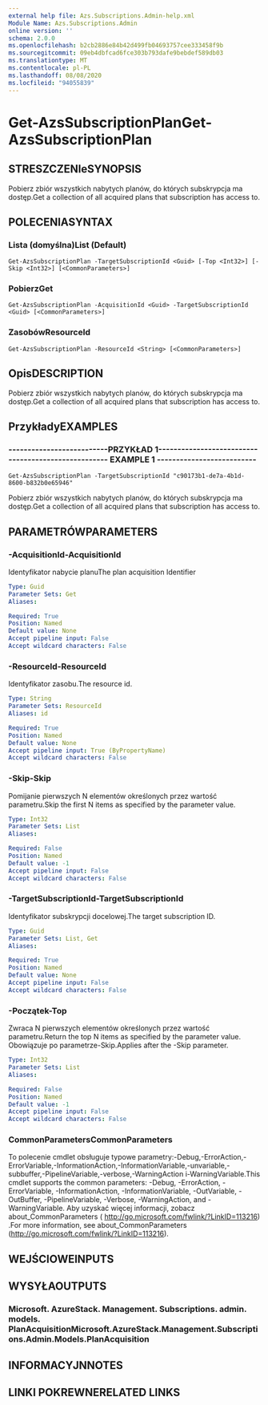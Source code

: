 ```yaml
---
external help file: Azs.Subscriptions.Admin-help.xml
Module Name: Azs.Subscriptions.Admin
online version: ''
schema: 2.0.0
ms.openlocfilehash: b2cb2886e84b42d499fb04693757cee333458f9b
ms.sourcegitcommit: 09eb4dbfcad6fce303b793dafe9bebdef589db03
ms.translationtype: MT
ms.contentlocale: pl-PL
ms.lasthandoff: 08/08/2020
ms.locfileid: "94055839"
---
```

# <span data-ttu-id="83c04-101">Get-AzsSubscriptionPlan</span><span class="sxs-lookup"><span data-stu-id="83c04-101">Get-AzsSubscriptionPlan</span></span>

## <span data-ttu-id="83c04-102">STRESZCZENIe</span><span class="sxs-lookup"><span data-stu-id="83c04-102">SYNOPSIS</span></span>
<span data-ttu-id="83c04-103">Pobierz zbiór wszystkich nabytych planów, do których subskrypcja ma dostęp.</span><span class="sxs-lookup"><span data-stu-id="83c04-103">Get a collection of all acquired plans that subscription has access to.</span></span>

## <span data-ttu-id="83c04-104">POLECENIA</span><span class="sxs-lookup"><span data-stu-id="83c04-104">SYNTAX</span></span>

### <span data-ttu-id="83c04-105">Lista (domyślna)</span><span class="sxs-lookup"><span data-stu-id="83c04-105">List (Default)</span></span>
```
Get-AzsSubscriptionPlan -TargetSubscriptionId <Guid> [-Top <Int32>] [-Skip <Int32>] [<CommonParameters>]
```

### <span data-ttu-id="83c04-106">Pobierz</span><span class="sxs-lookup"><span data-stu-id="83c04-106">Get</span></span>
```
Get-AzsSubscriptionPlan -AcquisitionId <Guid> -TargetSubscriptionId <Guid> [<CommonParameters>]
```

### <span data-ttu-id="83c04-107">Zasobów</span><span class="sxs-lookup"><span data-stu-id="83c04-107">ResourceId</span></span>
```
Get-AzsSubscriptionPlan -ResourceId <String> [<CommonParameters>]
```

## <span data-ttu-id="83c04-108">Opis</span><span class="sxs-lookup"><span data-stu-id="83c04-108">DESCRIPTION</span></span>
<span data-ttu-id="83c04-109">Pobierz zbiór wszystkich nabytych planów, do których subskrypcja ma dostęp.</span><span class="sxs-lookup"><span data-stu-id="83c04-109">Get a collection of all acquired plans that subscription has access to.</span></span>

## <span data-ttu-id="83c04-110">Przykłady</span><span class="sxs-lookup"><span data-stu-id="83c04-110">EXAMPLES</span></span>

### <span data-ttu-id="83c04-111">--------------------------PRZYKŁAD 1--------------------------</span><span class="sxs-lookup"><span data-stu-id="83c04-111">-------------------------- EXAMPLE 1 --------------------------</span></span>
```
Get-AzsSubscriptionPlan -TargetSubscriptionId "c90173b1-de7a-4b1d-8600-b832b0e65946"
```

<span data-ttu-id="83c04-112">Pobierz zbiór wszystkich nabytych planów, do których subskrypcja ma dostęp.</span><span class="sxs-lookup"><span data-stu-id="83c04-112">Get a collection of all acquired plans that subscription has access to.</span></span>

## <span data-ttu-id="83c04-113">PARAMETRÓW</span><span class="sxs-lookup"><span data-stu-id="83c04-113">PARAMETERS</span></span>

### <span data-ttu-id="83c04-114">-AcquisitionId</span><span class="sxs-lookup"><span data-stu-id="83c04-114">-AcquisitionId</span></span>
<span data-ttu-id="83c04-115">Identyfikator nabycie planu</span><span class="sxs-lookup"><span data-stu-id="83c04-115">The plan acquisition Identifier</span></span>

```yaml
Type: Guid
Parameter Sets: Get
Aliases: 

Required: True
Position: Named
Default value: None
Accept pipeline input: False
Accept wildcard characters: False
```

### <span data-ttu-id="83c04-116">-ResourceId</span><span class="sxs-lookup"><span data-stu-id="83c04-116">-ResourceId</span></span>
<span data-ttu-id="83c04-117">Identyfikator zasobu.</span><span class="sxs-lookup"><span data-stu-id="83c04-117">The resource id.</span></span>

```yaml
Type: String
Parameter Sets: ResourceId
Aliases: id

Required: True
Position: Named
Default value: None
Accept pipeline input: True (ByPropertyName)
Accept wildcard characters: False
```

### <span data-ttu-id="83c04-118">-Skip</span><span class="sxs-lookup"><span data-stu-id="83c04-118">-Skip</span></span>
<span data-ttu-id="83c04-119">Pomijanie pierwszych N elementów określonych przez wartość parametru.</span><span class="sxs-lookup"><span data-stu-id="83c04-119">Skip the first N items as specified by the parameter value.</span></span>

```yaml
Type: Int32
Parameter Sets: List
Aliases: 

Required: False
Position: Named
Default value: -1
Accept pipeline input: False
Accept wildcard characters: False
```

### <span data-ttu-id="83c04-120">-TargetSubscriptionId</span><span class="sxs-lookup"><span data-stu-id="83c04-120">-TargetSubscriptionId</span></span>
<span data-ttu-id="83c04-121">Identyfikator subskrypcji docelowej.</span><span class="sxs-lookup"><span data-stu-id="83c04-121">The target subscription ID.</span></span>

```yaml
Type: Guid
Parameter Sets: List, Get
Aliases: 

Required: True
Position: Named
Default value: None
Accept pipeline input: False
Accept wildcard characters: False
```

### <span data-ttu-id="83c04-122">-Początek</span><span class="sxs-lookup"><span data-stu-id="83c04-122">-Top</span></span>
<span data-ttu-id="83c04-123">Zwraca N pierwszych elementów określonych przez wartość parametru.</span><span class="sxs-lookup"><span data-stu-id="83c04-123">Return the top N items as specified by the parameter value.</span></span>
<span data-ttu-id="83c04-124">Obowiązuje po parametrze-Skip.</span><span class="sxs-lookup"><span data-stu-id="83c04-124">Applies after the -Skip parameter.</span></span>

```yaml
Type: Int32
Parameter Sets: List
Aliases: 

Required: False
Position: Named
Default value: -1
Accept pipeline input: False
Accept wildcard characters: False
```

### <span data-ttu-id="83c04-125">CommonParameters</span><span class="sxs-lookup"><span data-stu-id="83c04-125">CommonParameters</span></span>
<span data-ttu-id="83c04-126">To polecenie cmdlet obsługuje typowe parametry:-Debug,-ErrorAction,-ErrorVariable,-InformationAction,-InformationVariable,-unvariable,-subbuffer,-PipelineVariable,-verbose,-WarningAction i-WarningVariable.</span><span class="sxs-lookup"><span data-stu-id="83c04-126">This cmdlet supports the common parameters: -Debug, -ErrorAction, -ErrorVariable, -InformationAction, -InformationVariable, -OutVariable, -OutBuffer, -PipelineVariable, -Verbose, -WarningAction, and -WarningVariable.</span></span> <span data-ttu-id="83c04-127">Aby uzyskać więcej informacji, zobacz about_CommonParameters ( http://go.microsoft.com/fwlink/?LinkID=113216) .</span><span class="sxs-lookup"><span data-stu-id="83c04-127">For more information, see about_CommonParameters (http://go.microsoft.com/fwlink/?LinkID=113216).</span></span>

## <span data-ttu-id="83c04-128">WEJŚCIOWE</span><span class="sxs-lookup"><span data-stu-id="83c04-128">INPUTS</span></span>

## <span data-ttu-id="83c04-129">WYSYŁA</span><span class="sxs-lookup"><span data-stu-id="83c04-129">OUTPUTS</span></span>

### <span data-ttu-id="83c04-130">Microsoft. AzureStack. Management. Subscriptions. admin. models. PlanAcquisition</span><span class="sxs-lookup"><span data-stu-id="83c04-130">Microsoft.AzureStack.Management.Subscriptions.Admin.Models.PlanAcquisition</span></span>

## <span data-ttu-id="83c04-131">INFORMACYJN</span><span class="sxs-lookup"><span data-stu-id="83c04-131">NOTES</span></span>

## <span data-ttu-id="83c04-132">LINKI POKREWNE</span><span class="sxs-lookup"><span data-stu-id="83c04-132">RELATED LINKS</span></span>

